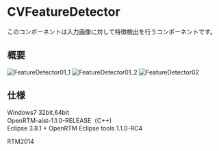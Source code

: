 CVFeatureDetector
=================
このコンポーネントは入力画像に対して特徴検出を行うコンポーネントです。

概要
--------
![FeatureDetector01_1](http://www.sic.shibaura-it.ac.jp/~ma13055/FeatureDetector01_1)
![FeatureDetector01_2](http://www.sic.shibaura-it.ac.jp/~ma13055/FeatureDetector01_2)
![FeatureDetector02](http://www.sic.shibaura-it.ac.jp/~ma13055/FeatureDetector02)

仕様
--------
Windows7 32bit,64bit  
OpenRTM-aist-1.1.0-RELEASE（C++)  
Eclipse 3.8.1 + OpenRTM Eclipse tools 1.1.0-RC4


RTM2014
